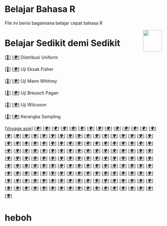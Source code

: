 # Belajar Bahasa R

File ini berisi bagaimana belajar cepat bahasa R

<div>
  <img src="https://statsidea.com/id/wp-content/uploads/sites/2/2023/04/uji-wilcoxon-test.png" data-canonical-src="https://statsidea.com/id/wp-content/uploads/sites/2/2023/04/uji-wilcoxon-test.png" width="60" height="70" align="right"/>
</div>

# Belajar Sedikit demi Sedikit

[[📂](distribusiUniform.r)]
[[🌍](https://statsidea.com/id/pengantar-distribusi-uniform/)]
Distribusi Uniform

[[📂](uji-fisher.r)]
[[🌍](https://statsidea.com/id/uji-eksak-fisher/)]
Uji Eksak Fisher

[[📂](uji-mann-whitney.r)]
[[🌍](https://statsidea.com/id/uji-mann-whitney/)]
Uji Mann Whitney

[[📂](BreuschPagan.r)]
[[🌍](https://statsidea.com/id/uji-breusch-pagan-definisi-contoh/)]
Uji Breusch Pagan

[[📂](wilcox.r)]
[[🌍](https://statsidea.com/id/uji-wilcoxon/)]
Uji Wilcoxon

[[📂](kerangkaSampling.r)]
[[🌍](https://statsidea.com/id/apa-itu-kerangka-sampling/)]
Kerangka Sampling

[[Voyage asie](https://voyageasia.fr)]
[[🌍](https://kampungingris.com)]
[[🌍](https://sr28jambinews.com)]
[[🌍](https://wwwrxsale.com)]
[[🌍](https://jambi28.tv)]
[[🌍](https://theyogabodyoceanside.com/)]
[[🌍](https://pikirz.com)]
[[🌍](https://tanyain.my.id)]
[[🌍](https://statsidea.com/id/algoritma-data-science-untuk-klasifikasi/)]
[[🌍](https://statsidea.com/id/alur-kerja-pengolahan-data-statistik/)]
[[🌍](https://statsidea.com/id/analisis-big-data-4-teknik-utama/)]
[[🌍](https://statsidea.com/id/analisis-data-3-langkah-penting/)]
[[🌍](https://statsidea.com/id/analisis-data-cepat-dengan-excel/)]
[[🌍](https://statsidea.com/id/analisis-data-dengan-microsoft-excel/)]
[[🌍](https://statsidea.com/id/analisis-data-dengan-rumus-excel/)]
[[🌍](https://statsidea.com/id/analisis-data-dengan-statistik-multivariat/)]
[[🌍](https://statsidea.com/id/analisis-data-deskriptif-kualitatif-gambaran-mendalam/)]
[[🌍](https://statsidea.com/id/analisis-data-kelebihan-dan-kekurangannya/)]
[[🌍](https://statsidea.com/id/analisis-data-kualitatif-karakteristik-dan-kelebihan/)]
[[🌍](https://statsidea.com/id/analisis-data-kuantitatif-dalam-penelitian/)]
[[🌍](https://statsidea.com/id/analisis-data-kuantitatif-kelebihan-dan-kekurangan/)]
[[🌍](https://statsidea.com/id/analisis-data-mengukur-korelasi-antara-dua-variabel/)]
[[🌍](https://statsidea.com/id/analisis-data-paired-t-test-essentials/)]
[[🌍](https://statsidea.com/id/analisis-data-pengertian-jenis-dan-prosedur/)]
[[🌍](https://statsidea.com/id/analisis-data-statistik-dengan-diagram-pareto/)]
[[🌍](https://statsidea.com/id/analisis-data-teks-dengan-nlp/)]
[[🌍](https://statsidea.com/id/analisis-data-uji-hipotesis/)]
[[🌍](https://statsidea.com/id/analisis-faktor-dalam-pengolahan-data/)]
[[🌍](https://statsidea.com/id/analisis-fenomenologi-dengan-teknik-deskriptif/)]
[[🌍](https://statsidea.com/id/analisis-hermeneutik-dalam-pengolahan-data/)]
[[🌍](https://statsidea.com/id/analisis-konten-dalam-penelitian-kualitatif/)]
[[🌍](https://statsidea.com/id/analisis-korelasi-pengertian-tujuan-dan-cara/)]
[[🌍](https://statsidea.com/id/analisis-kuantitatif-kenali-korelasi-data/)]
[[🌍](https://statsidea.com/id/analisis-media-dalam-data-sekunder/)]
[[🌍](https://statsidea.com/id/analisis-statistik-ukuran-penyebaran-data/)]
[[🌍](https://statsidea.com/id/analisis-time-series-jenis-data-statistik/)]
[[🌍](https://statsidea.com/id/apa-itu-big-data/)]
[[🌍](https://statsidea.com/id/apa-itu-data-diskrit-dan-kontinu-dan-penjelasannya/)]
[[🌍](https://statsidea.com/id/apa-itu-kerangka-sampling/)]
[[🌍](https://statsidea.com/id/apa-itu-metode-sampling-dan-jenisnya-pada-penelitian/)]
[[🌍](https://statsidea.com/id/apa-itu-missing-values/)]
[[🌍](https://statsidea.com/id/aplikasi-goodness-of-fit-pada-structura/)]
[[🌍](https://statsidea.com/id/aplikasi-statistik-untuk-analisis-data/)]
[[🌍](https://statsidea.com/id/asumsi-klasik-dalam-regresi-data/)]
[[🌍](https://statsidea.com/id/aturan-penulisan-pseudocode-di-python/)]
[[🌍](https://statsidea.com/id/banda-aceh-gateway-to-acehs-cultural-heritage/)]
[[🌍](https://statsidea.com/id/belajar-4-fungsi-if-excel/)]
[[🌍](https://statsidea.com/id/belajar-4-jenis-analisis-data/)]
[[🌍](https://statsidea.com/id/belajar-algoritma-apriori-untuk-pemula/)]
[[🌍](https://statsidea.com/id/belajar-array-numpy-dengan-python/)]
[[🌍](https://statsidea.com/id/belajar-aturan-penulisan-python-dasar/)]
[[🌍](https://statsidea.com/id/belajar-dasar-dasar-sql-tanpa-gelar/)]
[[🌍](https://statsidea.com/id/belajar-dasar-numpy-array-dengan-python/)]
[[🌍](https://statsidea.com/id/belajar-dasar-sql-di-sistem-operasi/)]
[[🌍](https://statsidea.com/id/belajar-data-analyst-course-sekarang/)]
[[🌍](https://statsidea.com/id/belajar-data-science-dengan-dataset-gratis/)]
[[🌍](https://statsidea.com/id/belajar-data-science-di-dqlab/)]
[[🌍](https://statsidea.com/id/belajar-data-science-fundamentals-gratis/)]
[[🌍](https://statsidea.com/id/belajar-data-statistik-dan-pengolahan/)]
[[🌍](https://statsidea.com/id/belajar-excel-cara-membuat-dan-mengoptimalkan/)]
[[🌍](https://statsidea.com/id/belajar-excel-dengan-cepat/)]
[[🌍](https://statsidea.com/id/belajar-excel-freeze-panes-dalam-5-menit/)]
[[🌍](https://statsidea.com/id/belajar-excel-fungsi-rand-dalam-5-menit/)]
[[🌍](https://statsidea.com/id/belajar-excel-if-ganda-studi-kasus/)]
[[🌍](https://statsidea.com/id/belajar-fungsi-rumus-if-excel/)]
[[🌍](https://statsidea.com/id/belajar-grafik-excel-untuk-pemula/)]
[[🌍](https://statsidea.com/id/belajar-if-else-dan-switch-case-python/)]
[[🌍](https://statsidea.com/id/belajar-implementasi-vlookup-excel-untuk-pemula/)]
[[🌍](https://statsidea.com/id/belajar-jenis-machine-learning-sekarang/)]
[[🌍](https://statsidea.com/id/belajar-looping-python-dengan-mudah/)]
[[🌍](https://statsidea.com/id/belajar-macro-vba-excel/)]
[[🌍](https://statsidea.com/id/belajar-membuat-box-plot-excel/)]
[[🌍](https://statsidea.com/id/belajar-menggunakan-google-colab-untuk-python/)]
[[🌍](https://statsidea.com/id/belajar-menggunakan-rumus-if-excel/)]
[[🌍](https://statsidea.com/id/belajar-mysql-dengan-dcl-commands/)]
[[🌍](https://statsidea.com/id/belajar-naive-bayes-algorithm-secara-mendalam/)]
[[🌍](https://statsidea.com/id/belajar-npv-dan-payback-period/)]
[[🌍](https://statsidea.com/id/belajar-operasi-string-python-dengan-contoh/)]
[[🌍](https://statsidea.com/id/belajar-pemrograman-gui-dengan-chatgpt/)]
[[🌍](https://statsidea.com/id/belajar-penggunaan-else-if-dalam-python/)]
[[🌍](https://statsidea.com/id/belajar-penulisan-sinta-gratis/)]
[[🌍](https://statsidea.com/id/belajar-percabangan-menggunakan-else-if/)]
[[🌍](https://statsidea.com/id/belajar-python-2022-percabangan-else-if/)]
[[🌍](https://statsidea.com/id/belajar-python-array-list-mastery/)]
[[🌍](https://statsidea.com/id/belajar-python-cara-menampilkan-output/)]
[[🌍](https://statsidea.com/id/belajar-python-dasar-dengan-tutorial/)]
[[🌍](https://statsidea.com/id/belajar-python-dengan-mudah/)]
[[🌍](https://statsidea.com/id/belajar-python-variabel-dan-tipe-data/)]
[[🌍](https://statsidea.com/id/belajar-regresi-linear-dengan-r/)]
[[🌍](https://statsidea.com/id/belajar-rumus-dasar-deviasi-excel/)]
[[🌍](https://statsidea.com/id/belajar-rumus-excel-dasar-dari-awal/)]
[[🌍](https://statsidea.com/id/belajar-rumus-excel-dasar-efektif/)]
[[🌍](https://statsidea.com/id/belajar-rumus-excel-rand-dengan-chatgpt/)]
[[🌍](https://statsidea.com/id/belajar-rumus-if-di-excel/)]
[[🌍](https://statsidea.com/id/belajar-rumus-if-excel-lengkap/)]
[[🌍](https://statsidea.com/id/belajar-rumus-if-excel-mudah/)]
[[🌍](https://statsidea.com/id/belajar-rumus-index-excel-sekarang/)]
[[🌍](https://statsidea.com/id/belajar-rumus-pv-dan-fv/)]
[[🌍](https://statsidea.com/id/belajar-rumus-vlookup-excel-pemula/)]
[[🌍](https://statsidea.com/id/belajar-sistem-operasi-sql-5-perintah-dasar/)]
[[🌍](https://statsidea.com/id/belajar-spss-dasar-dasar-statistik/)]
[[🌍](https://statsidea.com/id/belajar-sql-cross-join-table/)]
[[🌍](https://statsidea.com/id/belajar-sql-group-by-dengan-mudah/)]
[[🌍](https://statsidea.com/id/belajar-sql-melalui-3-query/)]
[[🌍](https://statsidea.com/id/belajar-statistik-dengan-data-ordinal/)]
[[🌍](https://statsidea.com/id/belajar-teknik-pengolahan-data-science/)]
[[🌍](https://statsidea.com/id/belajar-teknik-pengolahan-data-sekarang/)]
[[🌍](https://statsidea.com/id/belajar-teknik-pengolahan-data-terbaru/)]
[[🌍](https://statsidea.com/id/belajar-tentang-data-sekunder/)]
[[🌍](https://statsidea.com/id/belajar-visualisasi-data-dengan-matplotlib/)]
[[🌍](https://statsidea.com/id/beragam-algoritma-data-science-prediksi/)]
[[🌍](https://statsidea.com/id/bercerita-dengan-sparklines-visualisasi-data/)]
[[🌍](https://statsidea.com/id/bootcamp-for-beginner-in-machine-learning-and-ai/)]
[[🌍](https://statsidea.com/id/bootcamp-python-siap-karir-2023/)]
[[🌍](https://statsidea.com/id/bootcamp-python-untuk-persiapan-karir/)]
[[🌍](https://statsidea.com/id/bootcamp-transformasi-karir-dalam-waktu-singkat/)]
[[🌍](https://statsidea.com/id/bukit-tinggi/)]
[[🌍](https://statsidea.com/id/buku-wajib-data-scientist-untukmu/)]
[[🌍](https://statsidea.com/id/bundle-data-scientist-bootcamp-package/)]
[[🌍](https://statsidea.com/id/calcul-variation-en-pourcentage/)]
[[🌍](https://statsidea.com/id/cara-efektif-menggunakan-chat-gpt/)]
[[🌍](https://statsidea.com/id/cara-eksekusi-kode-vba-di-excel/)]
[[🌍](https://statsidea.com/id/cara-install-dbeaver-di-windows/)]
[[🌍](https://statsidea.com/id/cara-install-pentaho-tools-data-science-powerfull/)]
[[🌍](https://statsidea.com/id/cara-install-python-dan-mengatur-path/)]
[[🌍](https://statsidea.com/id/cara-install-python-tanpa-download/)]
[[🌍](https://statsidea.com/id/cara-install-xampp-dan-mysql/)]
[[🌍](https://statsidea.com/id/cara-join-tabel-sql-terbaik/)]
[[🌍](https://statsidea.com/id/cara-melakukan-anova-dua-arah-dengan-interaksi/)]
[[🌍](https://statsidea.com/id/cara-melindungi-data-dari-sql-injection/)]
[[🌍](https://statsidea.com/id/cara-membuat-bar-chart-excel/)]
[[🌍](https://statsidea.com/id/cara-membuat-combo-chart-excel/)]
[[🌍](https://statsidea.com/id/cara-membuat-grafik-dan-dropdown/)]
[[🌍](https://statsidea.com/id/cara-membuat-grafik-dinamis-di-excel/)]
[[🌍](https://statsidea.com/id/cara-membuat-grafik-excel-terbaru/)]
[[🌍](https://statsidea.com/id/cara-membuat-grafik-simpel-dengan-excel/)]
[[🌍](https://statsidea.com/id/cara-membuat-spider-chart-excel/)]
[[🌍](https://statsidea.com/id/cara-membuat-tabel-di-excel/)]
[[🌍](https://statsidea.com/id/cara-mencocokkan-data-di-excel/)]
[[🌍](https://statsidea.com/id/cara-mengatasi-excel-tidak-bisa-di-edit/)]
[[🌍](https://statsidea.com/id/cara-menggunakan-dan-perbedaanannya-dikenal/)]
[[🌍](https://statsidea.com/id/cara-menggunakan-fungsi-print-python/)]
[[🌍](https://statsidea.com/id/cara-menghitung-deviasi-excel-sederhana/)]
[[🌍](https://statsidea.com/id/cara-menghitung-npv-di-excel/)]
[[🌍](https://statsidea.com/id/cara-menghitung-total-data-excel/)]
[[🌍](https://statsidea.com/id/cara-menjadi-data-analyst-mandiri/)]
[[🌍](https://statsidea.com/id/cara-mudah-convert-excel-ke-pdf/)]
[[🌍](https://statsidea.com/id/cara-penggunaan-sql-outer-join/)]
[[🌍](https://statsidea.com/id/cara-pengolahan-data-kuantitatif-terbaik/)]
[[🌍](https://statsidea.com/id/cara-praktis-membuat-tabel-di-excel/)]
[[🌍](https://statsidea.com/id/cara-praktis-membuka-excel-bermasalah/)]
[[🌍](https://statsidea.com/id/cara-praktis-menggunakan-rumus-pengurangan/)]


# heboh
